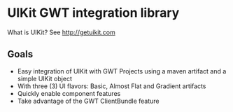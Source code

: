 # UIKit GWT integration library

What is UIKit? See http://getuikit.com

## Goals

- Easy integration of UIKit with GWT Projects using a maven artifact
  and a simple UIKit object
- With three (3) UI flavors: Basic, Almost Flat and Gradient artifacts
- Quickly enable component features
- Take advantage of the GWT ClientBundle feature